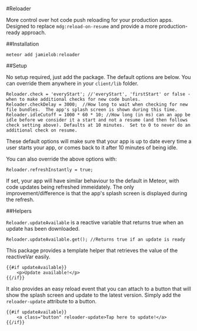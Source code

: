 #Reloader

More control over hot code push reloading for your production apps.   Designed to replace `mdg:reload-on-resume` and provide a more production-ready approach.

##Installation

`meteor add jamielob:reloader`

##Setup

No setup required, just add the package.  The default options are below. You can override them anywhere in your `client/lib` folder.

```
Reloader.check = 'everyStart'; //'everyStart', 'firstStart' or false - when to make additional checks for new code bunles. 
Reloader.checkDelay = 3000;  //How long to wait when checking for new file bundles.  The app's splash screen is shown during this time.
Reloader.idleCutoff = 1000 * 60 * 10; //How long (in ms) can an app be idle before we consider it a start and not a resume (and then follows check setting above). Defaults at 10 minutes.  Set to 0 to never do an additional check on resume.
```
These default options will make sure that your app is up to date every time a user starts your app, or comes back to it after 10 minutes of being idle. 

You can also override the above options with:

```
Reloader.refreshInstantly = true; 
```

If set, your app will have similar behaviour to the default in Meteor, with code updates being refreshed immeidately. The only improvement/difference is that the app's splash screen is displayed during the refresh.




##Helpers

`Reloader.updateAvailable` is a reactive variable that returns true when an update has been downloaded.

```
Reloader.updateAvailable.get(); //Returns true if an update is ready
```

This package provides a template helper that retrieves the value of the reactiveVar easily.

```
{{#if updateAvailable}}
  	<p>Update available!</p>
{{/if}}
```

It also provides an easy reload event that you can attach to a button that will show the splash screen and update to the latest version. Simply add the `reloader-update` attribute to a button.

```
{{#if updateAvailable}}
	<a class="button" reloader-update>Tap here to update!</a>
{{/if}}
```

